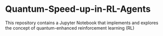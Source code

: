 # Quantum-Speed-up-in-RL-Agents
This repository contains a Jupyter Notebook that implements and explores the concept of quantum-enhanced reinforcement learning (RL)
